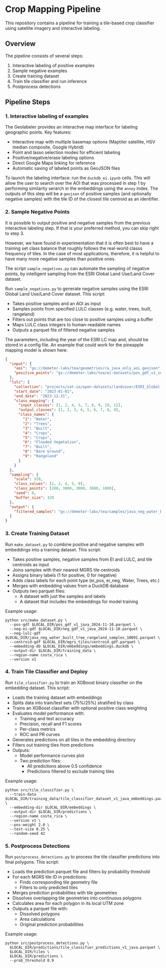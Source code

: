 # Crop Mapping Pipeline

This repository contains a pipeline for training a tile-based crop classifier using satellite imagery and interactive labeling.

## Overview

The pipeline consists of several steps:

1. Interactive labeling of positive examples
2. Sample negative examples
3. Create training dataset
4. Train tile classifier and run inference
5. Postprocess detections

## Pipeline Steps

### 1. Interactive labeling of examples
The Geolabeler provides an interactive map interface for labeling geographic points. Key features:

- Interactive map with multiple basemap options (Maptiler satellite, HSV median composite, Google Hybrid)
- Point and lasso selection modes for efficient labeling
- Positive/negative/erase labeling options
- Direct Google Maps linking for reference
- Automatic saving of labeled points as GeoJSON files

To launch the labeling interface: run the `duckdb_ei.ipynb` cells. This will allow the user to search over the AOI that was processed in step 1 by performing similarity serarch in the embeddings using the `annoy` index.
The outputs of this step will be a `geojson` of positive samples (and optionally negative samples) with the tile ID of the closest tile centroid as an identifier.

### 2. Sample Negative Points

It is possible to output positive and negative samples from the previous interactive labeling step. If that is your preferred method, you can skip right to step 3.

However, we have found in experimentation that it is often best to have a training set class balance that roughly follows the real-world classs frequency of tiles. In the case of most applications, therefore, it is helpful to have many more negative samples than positive ones. 

The script `sample_negatives.py` can automate the sampling of negative points, by intelligent sampling from the ESRI Global Land Use/Land Cover dataset.

Run `sample_negatives.py` to generate negative samples using the ESRI Global Land Use/Land Cover dataset. This script:

- Takes positive samples and an AOI as input
- Samples points from specified LULC classes (e.g. water, trees, built, rangeland)
- Filters out points that are too close to positive samples using a buffer
- Maps LULC class integers to human-readable names
- Outputs a parquet file of filtered negative samples

The parameters, including the year of the ESRI LC map and, should be stored in a config file. An example that could work for the pineapple mapping model is shown here:
```json
{
  "input": {
    "aoi": "gs://demeter-labs/tea/geometries/ra_java_only_aoi.geojson",
    "positive_points": "gs://demeter-labs/tea/ei-datasets/pos_gdf_v1_sumatra_2024-11-10.parquet"
  },
  "lulc": {
    "collection": "projects/sat-io/open-datasets/landcover/ESRI_Global-LULC_10m_TS",
    "start_date": "2023-01-01",
    "end_date": "2023-12-31",
    "class_mapping": {
      "input_classes": [1, 2, 4, 5, 7, 8, 9, 10, 11],
      "output_classes": [1, 2, 3, 4, 5, 6, 7, 8, 9],
      "class_names": {
        "1": "Water",
        "2": "Trees",
        "3": "Built",
        "4": "Crops",
        "5": "Crops",
        "6": "Flooded Vegetation",
        "7": "Built",
        "8": "Bare Ground",
        "9": "Rangeland"
      }
    }
  },
  "sampling": {
    "scale": 320,
    "class_values": [1, 2, 4, 5, 9],
    "class_points": [200, 3000, 3000, 3000, 1000],
    "seed": 0,
    "buffer_size": 320
  },
  "output": {
    "filtered_samples": "gs://demeter-labs/tea/samples/java_neg_water_built_tree_rangeland_samples_10091.parquet"
  }
} 
```


### 3. Create Training Dataset

Run `make_dataset.py` to combine positive and negative samples with embeddings into a training dataset. This script:

- Takes positive samples, negative samples from EI and LULC, and tile centroids as input
- Joins samples with their nearest MGRS tile centroids 
- Assigns binary labels (1 for positive, 0 for negative)
- Adds class labels for each point type (ei_pos, ei_neg, Water, Trees, etc.)
- Merges with embedding values from a DuckDB database
- Outputs two parquet files:
  - A dataset with just the samples and labels
  - A dataset that includes the embeddings for model training

Example usage:
```
python src/make_dataset.py \
  --pos-gdf $LOCAL_DIR/pos_gdf_v1_java_2024-11-10.parquet \
  --neg-ei-gdf $LOCAL_DIR/neg_gdf_v1_java_2024-11-10.parquet \
  --neg-lulc-gdf $LOCAL_DIR/java_neg_water_built_tree_rangeland_samples_10091.parquet \
  --centroid-gdf $LOCAL_DIR/mgrs_tiles/centroid_gdf.parquet \
  --embedding-db $LOCAL_DIR/embeddings/embeddings.duckdb \
  --output-dir $LOCAL_DIR/training_data \
  --region-name costa_rica \
  --version v1
```

### 4. Train Tile Classifier and Deploy

Run `tile_classifier.py` to train an XGBoost binary classifier on the embedding dataset. This script:

- Loads the training dataset with embeddings
- Splits data into train/test sets (75%/25%) stratified by class
- Trains an XGBoost classifier with optional positive class weighting
- Evaluates model performance with:
  - Training and test accuracy
  - Precision, recall and F1 scores
  - Per-class metrics
  - ROC and PR curves
- Generates predictions on all tiles in the embedding directory
- Filters out training tiles from predictions
- Outputs:
  - Model performance curves plot
  - Two prediction files:
    - All predictions above 0.5 confidence
    - Predictions filtered to exclude training tiles

Example usage:
```
python src/tile_classifier.py \
  --train-data $LOCAL_DIR/training_data/tile_classifier_dataset_v1_java_embeddings.parquet \
  --embedding-dir $LOCAL_DIR/embeddings \
  --output-dir $LOCAL_DIR/predictions \
  --region-name costa_rica \
  --version v1 \
  --pos-weight 2.0 \
  --test-size 0.25 \
  --random-seed 42
```

### 5. Postprocess Detections

Run `postprocess_detections.py` to process the tile classifier predictions into final polygons. This script:

- Loads the prediction parquet file and filters by probability threshold
- For each MGRS tile ID in predictions:
  - Finds corresponding tile geometry file
  - Filters to only predicted tiles
- Merges prediction probabilities with tile geometries
- Dissolves overlapping tile geometries into continuous polygons
- Calculates area for each polygon in its local UTM zone
- Outputs a parquet file with:
  - Dissolved polygons
  - Area calculations
  - Original prediction probabilities

Example usage:
```
python src/postprocess_detections.py \
  $LOCAL_DIR/predictions/tile_classifier_predictions_v1_java.parquet \
  $LOCAL_DIR/tiles \
  $LOCAL_DIR/predictions \
  --prob_threshold 0.9

```
















